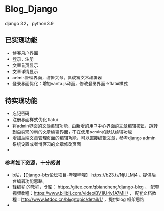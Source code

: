 # Blog_Django
django 3.2， python 3.9  

## 已实现功能
- 博客用户界面
- 登录，注册
- 文章首页显示
- 文章详情显示
- admin管理界面，编辑文章，集成富文本编辑器
- 登录界面优化：增加vanta.js动画，修改登录界面->flatui样式

## 待实现功能
- 忘记密码
- 注册界面样式优化 flatui
- 将admin界面的文章编辑功能，由新增的用户中心界面的文章编辑按钮，跳转到自实现的新的文章编辑界面，不在使用admin的默认编辑功能
- 增加后端文章管理页面的编辑功能，可以直接编辑文章，参考django admin 系统设置或者博客园的文章修改页面
- 


### 参考如下资源，十分感谢
- b站，【Django-bbs论坛项目-哔哩哔哩】 https://b23.tv/NjULMj4 。提供后台编辑功能思路。
- 轻编程 的教程，仓库： https://gitee.com/qbiancheng/django-blog ，
配套视频教程：https://www.bilibili.com/video/BV1iU4y1A7MH/ ，
配套文档教程：http://www.lotdoc.cn/blog/topic/detail/1/ ，提供blog 框架思路
- 

